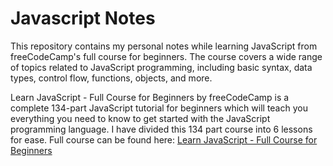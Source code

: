 # Javascript Notes 

This repository contains my personal notes while learning JavaScript from freeCodeCamp's full course for beginners. The course covers a wide range of topics related to JavaScript programming, including basic syntax, data types, control flow, functions, objects, and more.

Learn JavaScript - Full Course for Beginners by freeCodeCamp is a complete 134-part JavaScript tutorial for beginners which will teach you everything you need to know to get started with the JavaScript programming language. I have divided this 134 part course into 6 lessons for ease. Full course can be found here: [Learn JavaScript - Full Course for Beginners](https://www.youtube.com/watch?v=PkZNo7MFNFg) 
